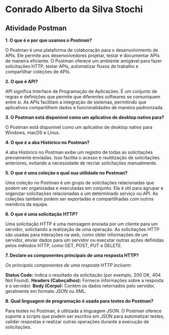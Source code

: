 # Conrado Alberto da Silva Stochi

## Atividade Postman

**1. O que é e por que usamos o Postman?**

O Postman é uma plataforma de colaboração para o desenvolvimento de APIs. Ele permite aos desenvolvedores projetar, testar e documentar APIs de maneira eficiente. O Postman oferece um ambiente amigável para fazer solicitações HTTP, testar APIs, automatizar fluxos de trabalho e compartilhar coleções de APIs.

**2. O que é API?**

API significa Interface de Programação de Aplicações. É um conjunto de regras e definições que permite que diferentes softwares se comuniquem entre si. As APIs facilitam a integração de sistemas, permitindo que aplicativos compartilhem dados e funcionalidades de maneira padronizada.

**3. O Postman está disponível como um aplicativo de desktop nativo para?**

O Postman está disponível como um aplicativo de desktop nativo para Windows, macOS e Linux.

**4. O que é a aba Histórico no Postman?**

A aba Histórico no Postman exibe um registro de todas as solicitações previamente enviadas. Isso facilita o acesso e reutilização de solicitações anteriores, evitando a necessidade de recriar solicitações 
manualmente.

**5. O que é uma coleção e qual sua utilidade no Postman?**

Uma coleção no Postman é um grupo de solicitações relacionadas que podem ser organizadas e executadas em conjunto. Ela é útil para agrupar e organizar solicitações relacionadas a um determinado serviço ou API. As coleções também podem ser exportadas e compartilhadas com outros membros da equipe.

**6. O que é uma solicitação HTTP?**

Uma solicitação HTTP é uma mensagem enviada por um cliente para um servidor, solicitando a realização de uma operação. As solicitações HTTP são usadas para interações na web, como obter informações de um servidor, enviar dados para um servidor ou executar outras ações definidas pelos métodos HTTP, como GET, POST, PUT e DELETE.

**7. Declare os componentes principais de uma resposta HTTP?**

*Os principais componentes de uma resposta HTTP incluem:*

**Status Code:** Indica o resultado da solicitação (por exemplo, 200 OK, 404 Not Found).
**Headers (Cabeçalhos):** Fornece informações sobre a resposta e o servidor.
**Body (Corpo):** Contém os dados retornados pelo servidor, geralmente em formato JSON ou XML.

**8. Qual linguagem de programação é usada para testes do Postman?**

Para testes no Postman, é utilizada a linguagem JSON. O Postman oferece suporte a scripts que podem ser escritos em JSON para automatizar testes, validar respostas e realizar outras operações durante a execução de solicitações.